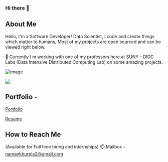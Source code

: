 ### Hi there 👋

<!--
**namankhurpia/namankhurpia** is a ✨ _special_ ✨ repository because its `README.md` (this file) appears on your GitHub profile.

Here are some ideas to get you started:

- 🔭 I’m currently working on ...
- 🌱 I’m currently learning ...
- 👯 I’m looking to collaborate on ...
- 🤔 I’m looking for help with ...
- 💬 Ask me about ...
- 📫 How to reach me: ...
- 😄 Pronouns: ...
- ⚡ Fun fact: ...
-->

## About Me

Hello, I'm a Software Developer/ Data Scientist, I code and create things which matter to humans, Most of my projects are open sourced and can be viewed right below. 

🔭 Currently I m working with one of my professors here at SUNY - DIDC Labs (Data Intensive Distributed Computing Lab) on some amazing projects.


![image]({[https://img.shields.io/badge/Adobe%20XD-470137?style=for-the-badge&logo=Adobe%20XD&logoColor=#FF61F6]})

<img src="{(https://img.shields.io/badge/Adobe%20XD-470137?style=for-the-badge&logo=Adobe%20XD&logoColor=#FF61F6)}" />

## Portfolio - 

<a href="https://namank.xyz/" target="_blank"> Portfolio </a>

<a href="https://namank.xyz/images/Naman%20Resume.pdf" target="_blank"> Resume</a>


## How to Reach Me

(Available for Full time hiring and internships)
📫 Mailbox - namankhurpia2@gmail.com 
